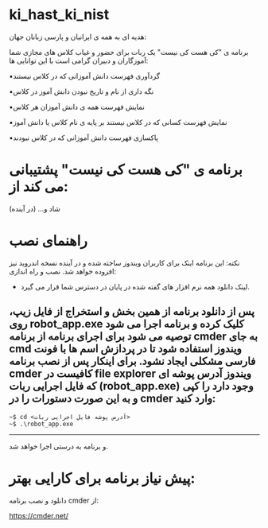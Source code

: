 # ki_hast_ki_nist
هدیه ای به همه ی ایرانیان و پارسی زبانان جهان:

برنامه ی "کی هست کی نیست" یک ربات برای حضور و غیاب کلاس های مجازی شما آموزگاران و دبیران گرامی است با این توانایی ها:

▪گردآوری فهرست دانش آموزانی که در کلاس نیستند

▪نگه داری از نام و تاریخ نبودن دانش آموز در کلاس

▪نمایش فهرست همه ی دانش آموزان هر کلاس

▪نمایش فهرست کسانی که در کلاس نیستند بر پایه ی نام کلاس یا دانش آموز

▪پاکسازی فهرست دانش آموزانی که در کلاس نبودند

# برنامه ی "کی هست کی نیست" پشتیبانی می کند از:

شاد و... (در آینده)

# راهنمای نصب
نکته: این برنامه اینک برای کاربران ویندوز ساخته شده و در آینده نسخه اندروید نیز افزوده خواهد شد.
نصب و راه اندازی:
* لینک دانلود همه نرم افزار های گفته شده در پایان در دسترس شما قرار می گیرد.

پس از دانلود برنامه از همین بخش و استخراج از فایل زیپ، روی robot_app.exe کلیک کرده و برنامه اجرا می شود
توصیه می شود برای اجرای برنامه از برنامه cmder به جای cmd ویندوز استفاده شود تا در پردازش اسم ها با فونت فارسی مشکلی ایجاد نشود. برای اینکار پس از نصب برنامه cmder کافیست در file explorer ویندوز آدرس پوشه ای که فایل اجرایی ربات (robot_app.exe) وجود دارد را کپی و به این صورت دستورات را در cmder وارد کنید:
 --------------------------------------------------------------------------------------------------
    ~$ cd <آدرس پوشه فایل اجرایی ربات>
    ~$ .\robot_app.exe
--------------------------------------------------------------------------------------------------

و برنامه به درستی اجرا خواهد شد.
# پیش نیاز برنامه برای کارایی بهتر:
دانلود و نصب برنامه cmder از:

https://cmder.net/
